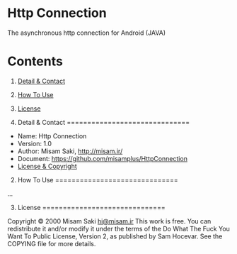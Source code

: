 Http Connection
==========

The asynchronous http connection for Android (JAVA)

Contents
==============================

1. <a href="#1-detail--contact">Detail & Contact</a>
2. <a href="#2-how-to-use">How To Use</a>
3. <a href="#3-license">License</a>

1. Detail & Contact
==============================

* Name: Http Connection
* Version: 1.0
* Author: Misam Saki, http://misam.ir/
* Document: https://github.com/misamplus/HttpConnection
* <a href="#3-license">License & Copyright</a>

2. How To Use
==============================

...

3. License
==============================

Copyright © 2000 Misam Saki <hi@misam.ir>
This work is free. You can redistribute it and/or modify it under the
terms of the Do What The Fuck You Want To Public License, Version 2,
as published by Sam Hocevar. See the COPYING file for more details.
